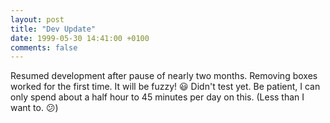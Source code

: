 ```yaml
---
layout: post
title: "Dev Update"
date: 1999-05-30 14:41:00 +0100
comments: false
---
```


Resumed development after pause of nearly two months. Removing boxes worked for the first time. It will be fuzzy! :smiley: Didn't test yet. Be patient, I can only spend about a half hour to 45 minutes per day on this. (Less than I want to. :confused:) 

